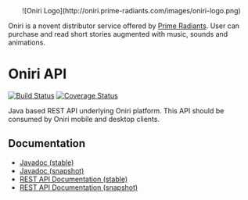 <center>![Oniri Logo](http://oniri.prime-radiants.com/images/oniri-logo.png)</center>

Oniri is a novent distributor service offered by [Prime Radiants](https://prime-radiants.com). User can purchase and read short stories augmented with music, sounds and animations.

# Oniri API
[![Build Status](https://travis-ci.org/PrimeRadiants/oniri-api.svg?branch=develop)](https://travis-ci.org/PrimeRadiants/oniri-api)
[![Coverage Status](https://coveralls.io/repos/github/PrimeRadiants/oniri-api/badge.svg?branch=develop)](https://coveralls.io/github/PrimeRadiants/oniri-api?branch=develop)

Java based REST API underlying Oniri platform. This API should be consumed by Oniri mobile and desktop clients.

## Documentation

* [Javadoc (stable)](https://doc.prime-radiants.com/oniri/java/master/latest)
* [Javadoc (snapshot)](https://doc.prime-radiants.com/oniri/java/develop/latest)
* [REST API Documentation (stable)](https://doc.prime-radiants.com/oniri/rest/master/latest)
* [REST API Documentation (snapshot)](https://doc.prime-radiants.com/oniri/rest/develop/latest)